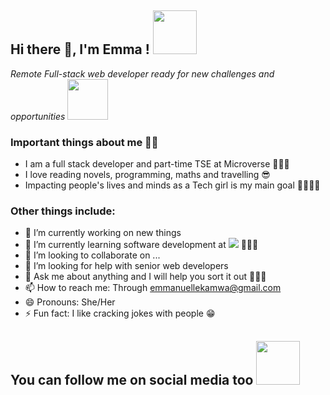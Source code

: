 <h2> Hi there 👋, I'm Emma ! <img src="https://media.giphy.com/media/WOwiryOPA0G6jhKqB0/giphy.gif" width="70"></h2>

<p><em>Remote Full-stack web developer ready for new challenges and opportunities </em><img src="https://media.giphy.com/media/4GaHBQh3f4jBEpbQvP/giphy.gif" width="65"></p>

### Important things about me 👩🏽

* I am a full stack developer and part-time TSE at Microverse 👨🏽‍💻
* I love reading novels, programming, maths and travelling 😎
* Impacting people's lives and minds as a Tech girl is my main goal 👨🏽‍💻✨

### Other things include:

- 🔭 I’m currently working on new things 
- 🌱 I’m currently learning software development at ![](https://img.shields.io/badge/Microverse-blueviolet) 👨🏽‍💻
- 👯 I’m looking to collaborate on ...
- 🤔 I’m looking for help with senior web developers
- 💬 Ask me about anything and I will help you sort it out 💪🏽😉
- 📫 How to reach me: Through emmanuellekamwa@gmail.com
- 😄 Pronouns: She/Her
- ⚡ Fun fact: I like cracking jokes with people 😁

<h2> You can follow me on social media too <img src="https://media.giphy.com/media/3QwogXfR2vfZS/giphy.gif" width="70"></h2>
